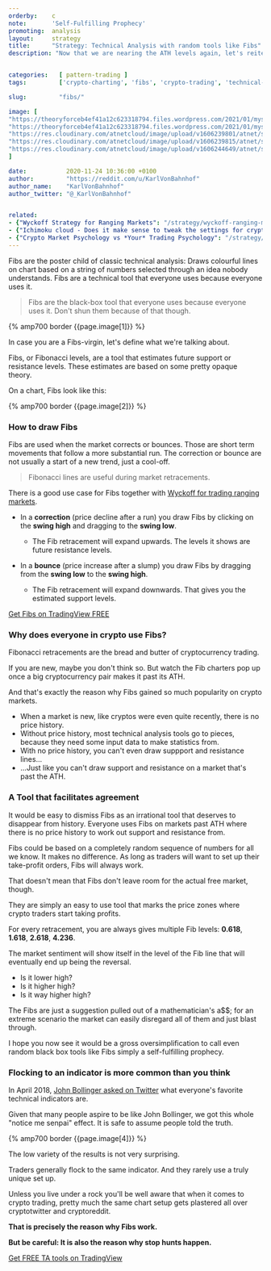 ```yaml
---
orderby:    c
note:       'Self-Fulfilling Prophecy'
promoting:  analysis
layout:     strategy
title:      "Strategy: Technical Analysis with random tools like Fibs"
description: "Now that we are nearing the ATH levels again, let's reiterate how things *really* work around here."


categories:   [ pattern-trading ]
tags:         ['crypto-charting', 'fibs', 'crypto-trading', 'technical-analysis', 'fibonacci-retracement', "tradingview", "bitfinex"]

slug:         "fibs/"

image: [
"https://theoryforceb4ef41a12c623318794.files.wordpress.com/2021/01/mystery_zev8mj.jpg",
"https://theoryforceb4ef41a12c623318794.files.wordpress.com/2021/01/mystery_zev8mj.jpg",
"https://res.cloudinary.com/atnetcloud/image/upload/v1606239801/atnet/strategy/fibs-btcusd2_vw0iac.jpg",
"https://res.cloudinary.com/atnetcloud/image/upload/v1606239815/atnet/strategy/finexfibs_digzeb.jpg",
"https://res.cloudinary.com/atnetcloud/image/upload/v1606244649/atnet/strategy/timing-indicators_fv5t1a.jpg"
]

date:           2020-11-24 10:36:00 +0100
author:         "https://reddit.com/u/KarlVonBahnhof"
author_name:    "KarlVonBahnhof"
author_twitter: "@_KarlVonBahnhof"


related:
- {"Wyckoff Strategy for Ranging Markets": "/strategy/wyckoff-ranging-markets/"}
- {"Ichimoku cloud - Does it make sense to tweak the settings for crypto?": "/ichimoku-cloud/"}
- {"Crypto Market Psychology vs *Your* Trading Psychology": "/strategy/crypto-market-psychology/"}
---
```


Fibs are the poster child of classic technical analysis: Draws colourful lines on chart based on a string of numbers selected through an idea nobody understands. Fibs are a technical tool that everyone uses because everyone uses it.

> Fibs are the black-box tool that everyone uses because everyone uses it. Don't shun them because of that though.

{% amp700 border {{page.image[1]}} %}

In case you are a Fibs-virgin, let's define what we're talking about.

Fibs, or Fibonacci levels, are a tool that estimates future support or resistance levels. These estimates are based on some pretty opaque theory.

On a chart, Fibs look like this:

{% amp700 border {{page.image[2]}} %}

### How to draw Fibs

Fibs are used when the market corrects or bounces. Those are short term movements that follow a more substantial run. The correction or bounce are not usually a start of a new trend, just a cool-off.

> Fibonacci lines are useful during market retracements.

There is a good use case for Fibs together with [Wyckoff for trading ranging markets](/strategy/wyckoff-ranging-markets/).

* In a **correction** (price decline after a run) you draw Fibs by clicking on the **swing high** and dragging to the **swing low**.
  * The Fib retracement will expand upwards. The levels it shows are future resistance levels.

* In a **bounce** (price increase after a slump) you draw Fibs by dragging from the **swing low** to the **swing high**.
  * The Fib retracement will expand downwards. That gives you the estimated support levels.

<a class="btn" href="https://bit.ly/at-tvd-btcusd">Get Fibs on TradingView FREE</a>

### Why does everyone in crypto use Fibs?

Fibonacci retracements are the bread and butter of cryptocurrency trading.

If you are new, maybe you don't think so. But watch the Fib charters pop up once a big cryptocurrency pair makes it past its ATH.

And that's exactly the reason why Fibs gained so much popularity on crypto markets.

* When a market is new, like cryptos were even quite recently, there is no price history.
* Without price history, most technical analysis tools go to pieces, because they need some input data to make statistics from.
* With no price history, you can't even draw suppport and resistance lines...
* ...Just like you can't draw support and resistance on a market that's past the ATH.

### A Tool that facilitates agreement

It would be easy to dismiss Fibs as an irrational tool that deserves to disappear from history. Everyone uses Fibs on markets past ATH where there is no price history to work out support and resistance from.

Fibs could be based on a completely random sequence of numbers for all we know. It makes no difference. As long as traders will want to set up their take-profit orders, Fibs will always work.

That doesn't mean that Fibs don't leave room for the actual free market, though.

They are simply an easy to use tool that marks the price zones where crypto traders start taking profits.

For every retracement, you are always gives multiple Fib levels: **0.618**, **1.618**, **2.618**, **4.236**.

The market sentiment will show itself in the level of the Fib line that will eventually end up being the reversal.

* Is it lower high?
* Is it higher high?
* Is it way higher high?

The Fibs are just a suggestion pulled out of a mathematician's a$$; for an extreme scenario the market can easily disregard all of them and just blast through.

I hope you now see it would be a gross oversimplification to call even random black box tools like Fibs simply a self-fulfilling prophecy.

### Flocking to an indicator is more common than you think

In April 2018, [John Bollinger asked on Twitter](https://twitter.com/bbands/status/981267684493963264) what  everyone's favorite technical indicators are.

Given that many people aspire to be like John Bollinger, we got this whole "notice me senpai" effect. It is safe to assume people told the truth.

{% amp700 border {{page.image[4]}} %}

The low variety of the results is not very surprising.

Traders generally flock to the same indicator. And they rarely use a truly unique set up.

Unless you live under a rock you'll be well aware that when it comes to crypto trading, pretty much the same chart setup gets plastered all over cryptotwitter and cryptoreddit.

**That is precisely the reason why Fibs work.**

**But be careful: It is also the reason why stop hunts happen.**

<a class="btn" href="https://bit.ly/at-tvd-btcusd">Get FREE TA tools on TradingView</a>
